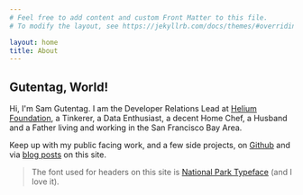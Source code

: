 ```yaml
---
# Feel free to add content and custom Front Matter to this file.
# To modify the layout, see https://jekyllrb.com/docs/themes/#overriding-theme-defaults

layout: home
title: About
---
```


## Gutentag, World!

Hi, I'm Sam Gutentag. I am the Developer Relations Lead at [Helium
Foundation][helium-foundation-website], a Tinkerer, a Data Enthusiast, a decent Home Chef, a Husband
and a Father living and working in the San Francisco Bay Area.

<!-- Born and raised in Columbus, Ohio I am a 2013 graduate of The Ohio State University with a Bachelor
of Arts in Computer Information Systems, Animation and Game Development. -->

Keep up with my public facing work, and a few side projects, on [Github][github] and via [blog
posts][blog] on this site.

> The font used for headers on this site is [National Park Typeface][typeface] (and I love it).

[github]: https://www.github.com/samgutentag
[blog]: https://www.samgutentag.com/blog
[typeface]: https://nationalparktypeface.com/
[helium-mapper]: https://mappers.helium.com/
[nova-website]: https://nova.xyz/
[helium-foundation-website]: https://www.helium.foundation/

